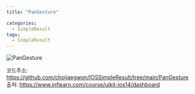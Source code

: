 ```yaml
---
title: "PanGesture"

categories:
  - SimpleResult
tags:
  - SimpleResult
---  
```


![PanGesture](https://user-images.githubusercontent.com/68246962/157697413-9a205933-eb8a-4cbc-a333-da7bc0a8d5bd.gif)    

 
코드주소: <https://github.com/choijaegwon/IOSSimpleResult/tree/main/PanGesture>  
출처: <https://www.inflearn.com/course/uikit-ios14/dashboard> 